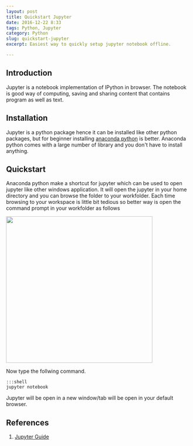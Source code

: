 ```yaml
---
layout: post
title: Quickstart Jupyter
date: 2016-12-22 8:33
tags: Python, Jupyter
category: Python
slug: quickstart-jupyter
excerpt: Easiest way to quickly setup jupyter notebook offline.

---
```


## Introduction 

Jupyter is a notebook implementation of IPython in browser. The notebook is good way of computing, saving and sharing content that contains program as well as text. 

## Installation 

Jupyter is a python package hence it can be installed like other python packages, but for beginner installing [anaconda python](https://www.continuum.io/downloads) is better. Anaconda python comes with a large number of library and you don't have to install anything.  

## Quickstart

Anaconda python make a shortcut for jupyter which can be used to open jupyter like other windows application. It will open the jupyter in your home directory and you can browse the folder to your workfolder. Each time browsing to your workspace is little bit tedious so better way is open the command prompt in your workfolder as follows

<img src='..\images\open-cmd.gif' rel='drawing' width='400'>

Now type the follwing command. 

    :::shell
    jupyter notebook

Jupyter will be open in a new window/tab will be open in your default browser.  

## References

1. [Jupyter Guide](https://jupyter-notebook-beginner-guide.readthedocs.io/en/latest/)
